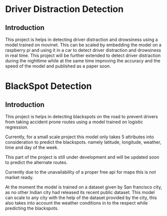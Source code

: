 # Driver Distraction Detection
## Introduction
This project is helps in detecting driver distraction and drowsiness using a model trained on movinet.
This can be scaled by embedding the model on a raspberry pi and using it in a car to detect driver distraction and drowsiness in real time.
This project will be further extended to detect driver distraction during the nighttime while at the same time improving the accuracy and the speed of the model and published as a paper soon.

# BlackSpot Detection
## Introduction
This project is helps in detecting blackspots on the road to prevent drivers from taking accident prone routes 
using a model trained on logistic regression.

Currently, for a small scale project this model only takes 5 attributes into consideration to predict the blackspots.
namely latitude, longitude, weather, time and day of the week.

This part of the project is still under development and will be updated soon to predict the alternate routes.

Currently due to the unavailability of a proper free api for maps this is not market ready.

At the moment the model is trained on a dataset given by San francisco city, as no other Indian city had released its recent public dataset.
This model can scale to any city with the help of the dataset provided by the city, this also takes into account the weather conditions in to the respect while predicting the blackspots.


